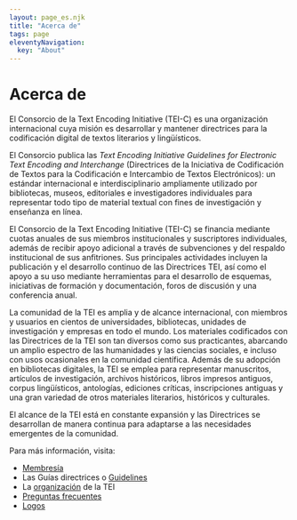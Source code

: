 ```yaml
---
layout: page_es.njk
title: "Acerca de"
tags: page
eleventyNavigation:
  key: "About"
---
```

# Acerca de
El Consorcio de la Text Encoding Initiative (TEI-C) es una organización internacional cuya misión es desarrollar y mantener directrices para la codificación digital de textos literarios y lingüísticos.  

El Consorcio publica las *Text Encoding Initiative Guidelines for Electronic Text Encoding and Interchange* (Directrices de la Iniciativa de Codificación de Textos para la Codificación e Intercambio de Textos Electrónicos): un estándar internacional e interdisciplinario ampliamente utilizado por bibliotecas, museos, editoriales e investigadores individuales para representar todo tipo de material textual con fines de investigación y enseñanza en línea.  

El Consorcio de la Text Encoding Initiative (TEI-C) se financia mediante cuotas anuales de sus miembros institucionales y suscriptores individuales, además de recibir apoyo adicional a través de subvenciones y del respaldo institucional de sus anfitriones. Sus principales actividades incluyen la publicación y el desarrollo continuo de las Directrices TEI, así como el apoyo a su uso mediante herramientas para el desarrollo de esquemas, iniciativas de formación y documentación, foros de discusión y una conferencia anual.  

La comunidad de la TEI es amplia y de alcance internacional, con miembros y usuarios en cientos de universidades, bibliotecas, unidades de investigación y empresas en todo el mundo. Los materiales codificados con las Directrices de la TEI son tan diversos como sus practicantes, abarcando un amplio espectro de las humanidades y las ciencias sociales, e incluso con usos ocasionales en la comunidad científica. Además de su adopción en bibliotecas digitales, la TEI se emplea para representar manuscritos, artículos de investigación, archivos históricos, libros impresos antiguos, corpus lingüísticos, antologías, ediciones críticas, inscripciones antiguas y una gran variedad de otros materiales literarios, históricos y culturales.  

El alcance de la TEI está en constante expansión y las Directrices se desarrollan de manera continua para adaptarse a las necesidades emergentes de la comunidad.  

Para más información, visita:

* [Membresía](http://members.tei-c.org/join/)
* Las Guías directrices o [Guidelines](../Guidelines/)
* La [organización](https://tei-c.org/about/organization/) de la TEI
* [Preguntas frecuentes](frequently-asked-questions)
* [Logos](logos)
